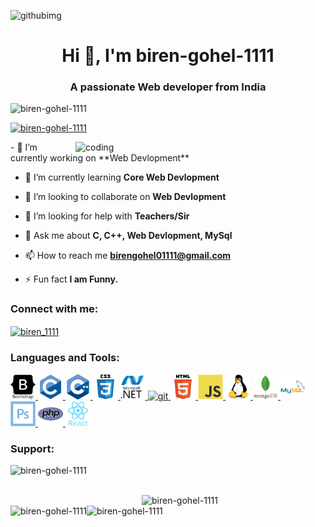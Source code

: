 ![githubimg](https://github.com/biren-gohel-1111/biren-gohel-1111/assets/141136959/44b14e5c-429f-41c1-82de-0128aea0f0a7)
<h1 align="center">Hi 👋, I'm biren-gohel-1111</h1>
<h3 align="center">A passionate Web developer from India</h3>


<p align="left"> <img src="https://komarev.com/ghpvc/?username=biren-gohel-1111&label=Profile%20views&color=0e75b6&style=flat" alt="biren-gohel-1111" /> </p>

<p align="left"> <a href="https://github.com/ryo-ma/github-profile-trophy"><img src="https://github-profile-trophy.vercel.app/?username=biren-gohel-1111" alt="biren-gohel-1111" /></a> </p>

<img align="right" alt="coding" width="400" src="https://www.icegif.com/wp-content/uploads/2022/01/icegif-180.gif">
- 🔭 I’m currently working on **Web Devlopment**

- 🌱 I’m currently learning **Core Web Devlopment**

- 👯 I’m looking to collaborate on **Web Devlopment**

- 🤝 I’m looking for help with **Teachers/Sir**

- 💬 Ask me about **C, C++, Web Devlopment, MySql**

- 📫 How to reach me **birengohel01111@gmail.com**

- ⚡ Fun fact **I am Funny.**

<h3 align="left">Connect with me:</h3>
<p align="left">
<a href="https://instagram.com/biren_1111" target="blank"><img align="center" src="https://raw.githubusercontent.com/rahuldkjain/github-profile-readme-generator/master/src/images/icons/Social/instagram.svg" alt="biren_1111" height="30" width="40" /></a>
</p>

<h3 align="left">Languages and Tools:</h3>
<p align="left"> <a href="https://getbootstrap.com" target="_blank" rel="noreferrer"> <img src="https://raw.githubusercontent.com/devicons/devicon/master/icons/bootstrap/bootstrap-plain-wordmark.svg" alt="bootstrap" width="40" height="40"/> </a> <a href="https://www.cprogramming.com/" target="_blank" rel="noreferrer"> <img src="https://raw.githubusercontent.com/devicons/devicon/master/icons/c/c-original.svg" alt="c" width="40" height="40"/> </a> <a href="https://www.w3schools.com/cpp/" target="_blank" rel="noreferrer"> <img src="https://raw.githubusercontent.com/devicons/devicon/master/icons/cplusplus/cplusplus-original.svg" alt="cplusplus" width="40" height="40"/> </a> <a href="https://www.w3schools.com/css/" target="_blank" rel="noreferrer"> <img src="https://raw.githubusercontent.com/devicons/devicon/master/icons/css3/css3-original-wordmark.svg" alt="css3" width="40" height="40"/> </a> <a href="https://dotnet.microsoft.com/" target="_blank" rel="noreferrer"> <img src="https://raw.githubusercontent.com/devicons/devicon/master/icons/dot-net/dot-net-original-wordmark.svg" alt="dotnet" width="40" height="40"/> </a> <a href="https://git-scm.com/" target="_blank" rel="noreferrer"> <img src="https://www.vectorlogo.zone/logos/git-scm/git-scm-icon.svg" alt="git" width="40" height="40"/> </a> <a href="https://www.w3.org/html/" target="_blank" rel="noreferrer"> <img src="https://raw.githubusercontent.com/devicons/devicon/master/icons/html5/html5-original-wordmark.svg" alt="html5" width="40" height="40"/> </a> <a href="https://developer.mozilla.org/en-US/docs/Web/JavaScript" target="_blank" rel="noreferrer"> <img src="https://raw.githubusercontent.com/devicons/devicon/master/icons/javascript/javascript-original.svg" alt="javascript" width="40" height="40"/> </a> <a href="https://www.linux.org/" target="_blank" rel="noreferrer"> <img src="https://raw.githubusercontent.com/devicons/devicon/master/icons/linux/linux-original.svg" alt="linux" width="40" height="40"/> </a> <a href="https://www.mongodb.com/" target="_blank" rel="noreferrer"> <img src="https://raw.githubusercontent.com/devicons/devicon/master/icons/mongodb/mongodb-original-wordmark.svg" alt="mongodb" width="40" height="40"/> </a> <a href="https://www.mysql.com/" target="_blank" rel="noreferrer"> <img src="https://raw.githubusercontent.com/devicons/devicon/master/icons/mysql/mysql-original-wordmark.svg" alt="mysql" width="40" height="40"/> </a> <a href="https://www.photoshop.com/en" target="_blank" rel="noreferrer"> <img src="https://raw.githubusercontent.com/devicons/devicon/master/icons/photoshop/photoshop-line.svg" alt="photoshop" width="40" height="40"/> </a> <a href="https://www.php.net" target="_blank" rel="noreferrer"> <img src="https://raw.githubusercontent.com/devicons/devicon/master/icons/php/php-original.svg" alt="php" width="40" height="40"/> </a> <a href="https://reactjs.org/" target="_blank" rel="noreferrer"> <img src="https://raw.githubusercontent.com/devicons/devicon/master/icons/react/react-original-wordmark.svg" alt="react" width="40" height="40"/> </a> </p>

<h3 align="left">Support:</h3>
<p><a href="https://www.buymeacoffee.com/biren-gohel-1111"> <img align="left" src="https://cdn.buymeacoffee.com/buttons/v2/default-yellow.png" height="50" width="210" alt="biren-gohel-1111" /></a></p><br><br>

<p><img align="left" width="50%" src="https://github-readme-stats.vercel.app/api/top-langs?username=biren-gohel-1111&show_icons=true&locale=en&layout=compact" alt="biren-gohel-1111" /></p>
<p><img align="left" src="https://github-readme-stats.vercel.app/api?username=biren-gohel-1111&show_icons=true&locale=en" alt="biren-gohel-1111" /></p>
<p><img align="left" src="https://github-readme-streak-stats.herokuapp.com/?user=biren-gohel-1111&" alt="biren-gohel-1111" /></p>

